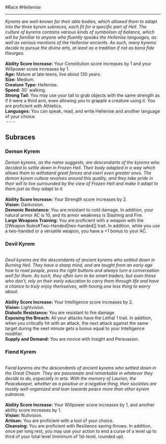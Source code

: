 #Race #Hellenise 
- - -
_Kyrems are well-known for their able bodies, which allowed them to adapt into the three kyrem subraces, each fit for a specific part of Hell. The culture of kyrems contains various kinds of symbolism of balance, which will be familiar to anyone who fluently speaks the Hellenise languages, as well as various mentions of the Hellenise_ _ancients. As such, many kyrems decide to pursue the divine arts, at least as a tradition if not as bona fide theurges._  
   
**Ability Score Increase:** Your Constitution score increases by 1 and your Willpower score increases by 1.  
**Age:** Mature at late teens, live about 130 years.  
**Size:** Medium.  
**Creature Type:** Hellenise.  
**Speed:** 30' walking.  
**Strong Tail:** You may use your tail to grab objects with the same strength as if it were a third arm, even allowing you to grapple a creature using it. You are proficient with Athletics.  
**Languages:** You can speak, read, and write Hellenise and another language of your choice.  
 - - -
## Subraces
### Demon Kyrem

_Demon kyrems, as the name suggests, are descendants of the kyrems who decided to settle down in Frozen Hell. Their body adapted in a way which allows them to withstand great forces and exert even greater ones. The demon kyrem culture revolves around this quality, and they take pride in their will to live surrounded by the view of Frozen Hell and make it adapt to them just as they adapt to it._  
   
**Ability Score Increase:** Your Strength score increases by 2.  
**Vision:** Darkvision.  
**Demonic Resistance:** You are resistant to cold damage. In addition, your natural armor AC is 10, and its armor weakness is Slashing and Fire.  
**Large Weapons Training:** You are proficient with a weapon with the [[Weapon Rules#Two-Handed|two-handed]] trait. In addition, while you use a two-handed or a versatile weapon, you have a +1 bonus to your AC.

### Devil Kyrem
   
_Devil kyrems are the descendants of ancient kyrems who settled down in Burning Hell. They have a sharp mind, and are taught from an early age how to read people, press the right buttons and always turn a conversation well for them. As such, they often turn to be smart traders, but even those who don’t, rely on their early education to carry them through life and have a chance to truly enjoy themselves, with having one less thing to worry about._  
   
**Ability Score Increase:** Your Intelligence score increases by 2.  
**Vision:** Lightvision.  
**Diabolic Resistance:** You are resistant to fire damage.  
**Exposing the Breach:** All your attacks have the Lethal 1 trait. In addition, when you critically hit with an attack, the next attack against the same target during the next minute gets a bonus equal to your Intelligence modifier.  
**Supply and Demand:** You are novice with Insight and Persuasion.  

### Fiend Kyrem
   
_Fiend kyrems are the descendants of ancient kyrems who settled down in the Great Chasm. They are passionate and remarkable in whatever they decide to do, especially in arts. With the memory of Laurien, the Peacekeeper, whether as a positive or a negative thing, their societies are mostly well-organized and lean towards peace more than other kyrem subraces._  
   
**Ability Score Increase:** Your Willpower score increases by 1, and another ability score increases by 1.  
**Vision:** Nullvision.  
**Artisan:** You are proficient with a tool of your choice.  
**Cleansing:** You are proficient with Resilience saving throws. In addition, once per long rest, you may use your action to end a curse of a level up to third of your total level (minimum of 1st-level, rounded up).